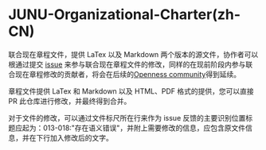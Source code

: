 # JUNU-Organizational-Charter(zh-CN)
联合现在章程文件，提供 LaTex 以及 Markdown 两个版本的源文件，协作者可以根通过提交 [issue](https://github.com/jn-un/JNUN-Organizational-Charter/issues) 来参与联合现在章程文件的修改，同样的在现前阶段内参与联合现在章程修改的贡献者，将会在后续的[Openness community](http//opennesscommunity.org/)得到延续。

章程文件提供 LaTex 和 Markdown 以及 HTML、PDF 格式的提供，您可以直接 PR 此仓库进行修改，并最终得到合并。

对于文件的修改，可以通过文件标尺所在行来作为 issue 反馈的主要识别位置标题应起为：013-018:"存在语义错误"，并附上需要修改的信息，应包含原文件信息，并在下行加入修改后的文字。

